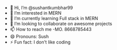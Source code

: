 - 👋 Hi, I’m @sushantkumbhar99
- 👀 I’m interested in MERN 
- 🌱 I’m currently learning Full stack in MERN
- 💞️ I’m looking to collaborate on awesome projects
- 📫 How to reach me -MO. 8668785443
- 😄 Pronouns:  Sush
- ⚡ Fun fact: I don't like coding

<!---
sushantkumbhar99/sushantkumbhar99 is a ✨ special ✨ repository because its `README.md` (this file) appears on your GitHub profile.
You can click the Preview link to take a look at your changes.
--->

